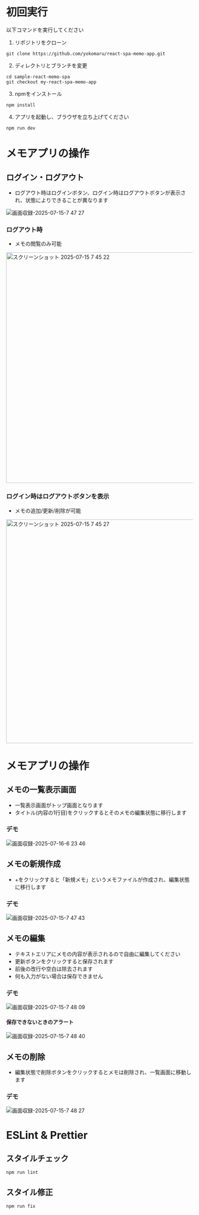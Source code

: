 # 初回実行

以下コマンドを実行してください

1. リポジトリをクローン

```shell
git clone https://github.com/yokomaru/react-spa-memo-app.git
```

2. ディレクトリとブランチを変更

```shell
cd sample-react-memo-spa
git checkout my-react-spa-memo-app
```

3. npmをインストール

```shell
npm install
```

4. アプリを起動し、ブラウザを立ち上げてください

```shell
npm run dev
```

# メモアプリの操作

## ログイン・ログアウト

- ログアウト時はログインボタン、ログイン時はログアウトボタンが表示され、状態によりできることが異なります

![画面収録-2025-07-15-7 47 27](https://github.com/user-attachments/assets/dc356dcd-029c-4a6f-8b6e-1ef36b33b528)

### ログアウト時

- メモの閲覧のみ可能

<img width="800" height="620" alt="スクリーンショット 2025-07-15 7 45 22" src="https://github.com/user-attachments/assets/6118c59d-ba42-4af1-879e-44a44694dbab" />

### ログイン時はログアウトボタンを表示

- メモの追加/更新/削除が可能

<img width="800" height="602" alt="スクリーンショット 2025-07-15 7 45 27" src="https://github.com/user-attachments/assets/8e22a1d7-0d44-4adf-abef-b9e454639e59" />

# メモアプリの操作

## メモの一覧表示画面

- 一覧表示画面がトップ画面となります
- タイトル(内容の1行目)をクリックするとそのメモの編集状態に移行します

### デモ

![画面収録-2025-07-16-6 23 46](https://github.com/user-attachments/assets/50278e44-d20a-496e-8794-23c16fe3cfb6)

## メモの新規作成

- +をクリックすると「新規メモ」というメモファイルが作成され、編集状態に移行します

### デモ

![画面収録-2025-07-15-7 47 43](https://github.com/user-attachments/assets/7a3a5352-c173-4ff5-aa23-8742a07b9874)

## メモの編集

- テキストエリアにメモの内容が表示されるので自由に編集してください
- 更新ボタンをクリックすると保存されます
- 前後の改行や空白は除去されます
- 何も入力がない場合は保存できません

### デモ

![画面収録-2025-07-15-7 48 09](https://github.com/user-attachments/assets/f397c800-2889-44c3-bd15-95de1616b20e)

#### 保存できないときのアラート

![画面収録-2025-07-15-7 48 40](https://github.com/user-attachments/assets/7411f05d-5dd8-4143-adce-c5be6fbb8a5e)

## メモの削除

- 編集状態で削除ボタンをクリックするとメモは削除され、一覧画面に移動します

### デモ

![画面収録-2025-07-15-7 48 27](https://github.com/user-attachments/assets/3aa250a8-c558-4c15-ac26-4c2528e8edce)

# ESLint & Prettier

## スタイルチェック

```shell
npm run lint
```

## スタイル修正

```shell
npm run fix
```
